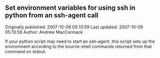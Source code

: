 ## Set environment variables for using ssh in python from an ssh-agent call 
Originally published: 2007-10-09 05:13:59 
Last updated: 2007-10-09 05:13:59 
Author: Andrew MacCormack 
 
If your python script may need to start an ssh-agent, this script sets up the environment according to the bourne-shell commands returned from that command on stdout.